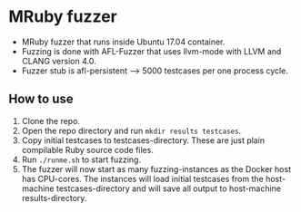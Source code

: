 # MRuby fuzzer

* MRuby fuzzer that runs inside Ubuntu 17.04 container.
* Fuzzing is done with AFL-Fuzzer that uses llvm-mode with LLVM and CLANG version 4.0.
* Fuzzer stub is afl-persistent --> 5000 testcases per one process cycle.

## How to use

1. Clone the repo.
2. Open the repo directory and run `mkdir results testcases`.
3. Copy initial testcases to testcases-directory. These are just plain compilable Ruby source code files.
4. Run `./runme.sh` to start fuzzing.
5. The fuzzer will now start as many fuzzing-instances as the Docker host has CPU-cores. The instances will load initial testcases from the host-machine testcases-directory and will save all output to host-machine results-directory. 
